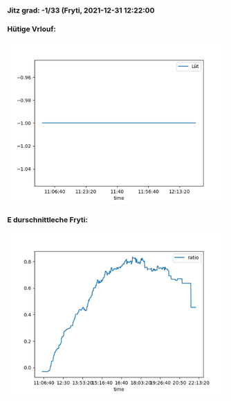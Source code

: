 ### Jitz grad: -1/33 (Fryti, 2021-12-31 12:22:00

### Hütige Vrlouf:
![Graph](Today.png)

### E durschnittleche Fryti:
![Graph](Fryti.png)
